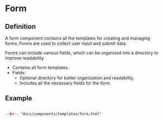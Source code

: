 # Form

## Definition

A form component contains all the templates for creating and managing forms. Forms are used to collect user input and submit data.

Forms can include various fields, which can be organized into a directory to improve readability.

- Contains all form templates.
- Fields:
  - Optional directory for better organization and readability.
  - Includes all the necessary fields for the form.

## Example

```html

--8<-- "docs/components/templates/form.html"

```
